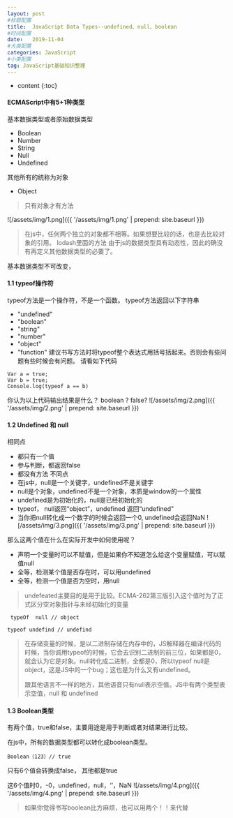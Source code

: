 ```yaml
---
layout: post
#标题配置
title:  JavaScript Data Types--undefined、null、boolean
#时间配置
date:   2019-11-04
#大类配置
categories: JavaScript
#小类配置
tag: JavaScript基础知识整理
---
```


* content
{:toc}



#### ECMAScript中有5+1种类型

基本数据类型或者原始数据类型
* Boolean
* Number
* String
* Null
* Undefined

其他所有的统称为对象
* Object
> 只有对象才有方法

![/assets/img/1.png]({{ '/assets/img/1.png' | prepend: site.baseurl  }})

> 在js中，任何两个独立的对象都不相等。如果想要比较的话，也是去比较对象的引用。
> lodash里面的方法
> 由于js的数据类型具有动态性，因此的确没有再定义其他数据类型的必要了。

基本数据类型不可改变，

#### 1.1 typeof操作符

typeof方法是一个操作符，不是一个函数。
typeof方法返回以下字符串
* "undefined"
* "boolean"
* "string"
* "number"
* "object"
* "function"
建议书写方法时将typeof整个表达式用括号括起来。否则会有些问题有些时候会有问题。
请看如下代码

```
Var a = true;
Var b = true;
Console.log(typeof a == b)
```

你认为以上代码输出结果是什么？ boolean ? false?
![/assets/img/2.png]({{ '/assets/img/2.png' | prepend: site.baseurl  }})


#### 1.2 Undefined 和 null
相同点
*  都只有一个值
* 参与判断，都返回false
* 都没有方法
不同点
* 在js中，null是一个关键字，undefined不是关键字
* null是个对象，undefined不是一个对象，本质是window的一个属性
* undefined是为初始化的，null是已经初始化的
* typeof， null返回“object”，undefined 返回“undefined”
* 当你把null转化成一个数字的时候会返回一个0, undefined会返回NaN
![/assets/img/3.png]({{ '/assets/img/3.png' | prepend: site.baseurl  }})
	
	

那么这两个值在什么在实际开发中如何使用呢？
* 声明一个变量时可以不赋值，但是如果你不知道怎么给这个变量赋值，可以赋值null
* 全等，检测某个值是否存在时，可以用undefined
* 全等，检测一个值是否为空时，用null

> undefeated主要目的是用于比较。ECMA-262第三版引入这个值时为了正式区分空对象指针与未经初始化的变量

` typeOf  null // object`

`typeof undefind // undefind`

> 在存储变量的时候，是以二进制存储在内存中的，JS解释器在编译代码的时候，当你调用typeof的时候，它会去识别二进制的前三位，如果都是0，就会认为它是对象。null转化成二进制，全都是0，所以typeof null是 object，这是JS中的一个bug；这也是为什么又有undefined。
>
> 跟其他语言不一样的地方，其他语音只有null表示空值。JS中有两个类型表示空值，null 和 undefined

#### 1.3 Boolean类型

有两个值，true和false，主要用途是用于判断或者对结果进行比较。

在js中，所有的数据类型都可以转化成boolean类型。

```
Boolean（123）// true
```

只有6个值会转换成false， 其他都是true

这6个值时0，-0，undefined，null，‘’，NaN
![/assets/img/4.png]({{ '/assets/img/4.png' | prepend: site.baseurl  }})

> 如果你觉得书写boolean比方麻烦，也可以用两个！！来代替
